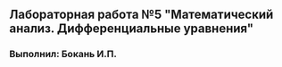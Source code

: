 ## Лабораторная работа №5 "Математический анализ. Дифференциальные уравнения"
### Выполнил: Бокань И.П.
